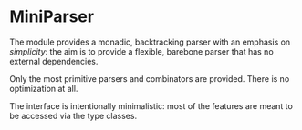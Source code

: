 MiniParser
==========

The module provides a monadic, backtracking parser with an emphasis on
*simplicity*: the aim is to provide a flexible, barebone parser that has no
external dependencies.

Only the most primitive parsers and combinators are provided.  There is no
optimization at all.

The interface is intentionally minimalistic: most of the features are meant to
be accessed via the type classes.
